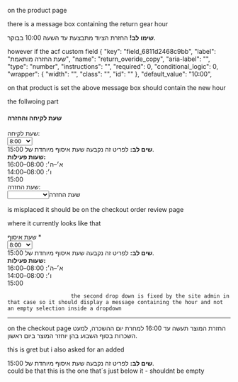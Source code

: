 on the product page

there is a message box containing the return gear hour
<div id="return-time-notice" class="return-time-notice info" bis_skin_checked="1"><strong>שימו לב!</strong> החזרת הציוד מתבצעת עד השעה 10:00 בבוקר.</div>

however if the acf custom field
   {
                "key": "field_6811d2468c9bb",
                "label": "שעת החזרה מותאמת",
                "name": "return_overide_copy",
                "aria-label": "",
                "type": "number",
                "instructions": "",
                "required": 0,
                "conditional_logic": 0,
                "wrapper": {
                    "width": "",
                    "class": "",
                    "id": ""
                },
                "default_value": "10:00",

on that product is set the above message box should contain the new hour

the follwoing part

<div id="hours-selection" class="hours-selection" style="margin: 15px 0px;" bis_skin_checked="1" data-select2-id="hours-selection">
                            <h4>שעת לקיחה והחזרה</h4>
                            <div class="pickup-time-row" bis_skin_checked="1">
                                <div class="pickup-label" bis_skin_checked="1">שעת לקיחה:</div>
                                <div class="pickup-time-wrapper" bis_skin_checked="1"><select name="pickup_time" id="pickup_time" class="select2-time select2-hidden-accessible" data-placeholder="שעת איסוף" data-select2-id="pickup_time" tabindex="-1" aria-hidden="true"><option value="8:00">8:00</option><option value="9:00">9:00</option><option value="10:00">10:00</option><option value="11:00">11:00</option><option value="12:00">12:00</option><option value="13:00">13:00</option><option value="14:00">14:00</option><option value="15:00" data-select2-id="6">15:00</option><option value="16:00">16:00</option></select><div class="pickup-time-notice" bis_skin_checked="1">
                <strong>שים לב:</strong> לפריט זה נקבעה שעת איסוף מיוחדת של 15:00.
            </div><div class="pickup-time-error" bis_skin_checked="1"></div></div><div class="business-hours-info" bis_skin_checked="1">
            <strong>שעות פעילות:</strong><br>
            א׳–ה׳: 08:00–16:00<br>
            ו׳: 08:00–14:00
        </div><span class="select2 select2-container select2-container--default" dir="rtl" data-select2-id="1" style="width: 100%;"><span class="selection"><span class="select2-selection select2-selection--single" role="combobox" aria-haspopup="true" aria-expanded="false" tabindex="0" aria-disabled="false" aria-labelledby="select2-pickup_time-container"><span class="select2-selection__rendered" id="select2-pickup_time-container" role="textbox" aria-readonly="true" title="15:00">15:00</span><span class="select2-selection__arrow" role="presentation"><b role="presentation"></b></span></span></span><span class="dropdown-wrapper" aria-hidden="true"></span></span>
                            </div>
                            <div class="return-time-row" bis_skin_checked="1" data-select2-id="8">
                                <div class="return-label" bis_skin_checked="1">שעת החזרה:</div>
                                <select name="return_time" id="return_time" class="select2-time select2-hidden-accessible" data-placeholder="שעת החזרה" data-select2-id="return_time" tabindex="-1" aria-hidden="true">
                                    <option data-select2-id="4"></option>
                                                                            <option value="08:00-09:00" data-select2-id="18">
                                            08:00-09:00                                        </option>
                                                                            <option value="09:00-10:00" data-select2-id="19">
                                            09:00-10:00                                        </option>
                                                                            <option value="10:00-11:00" data-select2-id="20">
                                            10:00-11:00                                        </option>
                                                                            <option value="13:00-14:00" data-select2-id="21">
                                            13:00-14:00                                        </option>
                                                                            <option value="14:00-15:00" data-select2-id="22">
                                            14:00-15:00                                        </option>
                                                                            <option value="15:00-16:00" data-select2-id="23">
                                            15:00-16:00                                        </option>
                                                                    </select><span class="select2 select2-container select2-container--default select2-container--above select2-container--focus" dir="rtl" data-select2-id="3" style="width: 100%;"><span class="selection"><span class="select2-selection select2-selection--single" role="combobox" aria-haspopup="true" aria-expanded="false" tabindex="0" aria-disabled="false" aria-labelledby="select2-return_time-container"><span class="select2-selection__rendered" id="select2-return_time-container" role="textbox" aria-readonly="true"><span class="select2-selection__placeholder">שעת החזרה</span></span><span class="select2-selection__arrow" role="presentation"><b role="presentation"></b></span></span></span><span class="dropdown-wrapper" aria-hidden="true"></span></span>
                            </div>
                        </div>

is misplaced
it should be on the checkout order review page

where it currently looks like that
<div class="input-wrap" bis_skin_checked="1">
                            <label for="pickup_time">שעת איסוף *</label>
                            <span class="woocommerce-input-wrapper">
                                <div class="pickup-time-wrapper" bis_skin_checked="1"><select class="select select2-time select2-hidden-accessible" data-placeholder="שעת איסוף" name="pickup_time" id="pickup_time" tabindex="-1" aria-hidden="true"><option value="8:00">8:00</option><option value="9:00">9:00</option><option value="10:00">10:00</option><option value="11:00">11:00</option><option value="12:00">12:00</option><option value="13:00">13:00</option><option value="14:00">14:00</option><option value="15:00">15:00</option><option value="16:00">16:00</option></select><div class="pickup-time-notice" bis_skin_checked="1">
                <strong>שים לב:</strong> לפריט זה נקבעה שעת איסוף מיוחדת של 15:00.
            </div><div class="pickup-time-error" bis_skin_checked="1"></div></div><div class="business-hours-info" bis_skin_checked="1">
            <strong>שעות פעילות:</strong><br>
            א׳–ה׳: 08:00–16:00<br>
            ו׳: 08:00–14:00
        </div><span class="select2 select2-container select2-container--default" dir="rtl" style="width: 100%;"><span class="selection"><span class="select2-selection select2-selection--single" aria-haspopup="true" aria-expanded="false" tabindex="0" aria-labelledby="select2-pickup_time-container" role="combobox"><span class="select2-selection__rendered" id="select2-pickup_time-container" role="textbox" aria-readonly="true" title="15:00">15:00</span><span class="select2-selection__arrow" role="presentation"><b role="presentation"></b></span></span></span><span class="dropdown-wrapper" aria-hidden="true"></span></span>
                            </span>
                        </div>

                        the second drop down is fixed by the site admin in that case so it should display a message containing the hour and not an empty selection inside a dropdown
----

on the checkout page
<label for="check2">החזרת המוצר תעשה עד 16:00 למחרת יום ההשכרה, למעט השכרות בסוף השבוע בהן יוחזר המוצר ביום ראשון.</label>

this is gret but i also asked for an added 
<div class="pickup-time-notice" bis_skin_checked="1">
                <strong>שים לב:</strong> לפריט זה נקבעה שעת איסוף מיוחדת של 15:00.
            </div>
could be that this is the one that´s just below it - shouldnt be empty
<div class="pickup-time-error" bis_skin_checked="1"></div>